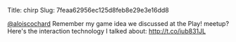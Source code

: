 Title: chirp
Slug: 7feaa62956ec125d8feb8e29e3e16dd8

<a href="http://twitter.com/aloiscochard">@aloiscochard</a> Remember my game idea we discussed at the Play! meetup? Here's the interaction technology I talked about: <a href="http://t.co/iub831JL">http://t.co/iub831JL</a>

